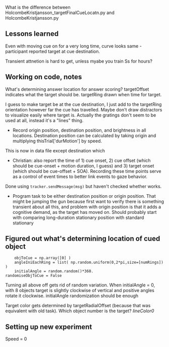 What is the difference between HolcombeKristjansson_targetFinalCueLocatn.py and HolcombeKristjansson.py

## Lessons learned

Even with moving cue on for a very long time, curve looks same - participant reported target at cue destination.

Transient attnetion is hard to get, unless myabe you train Ss for hours?


## Working on code, notes

What's determining answer location for answer scoring?
targetOffset indicates what the target should be. targetRing drawn when time for target.

I guess to make target be at the cue destination, I just add to the targetRing orientation however far the cue has travelled.  Maybe don't draw distractors to visualize easily where target is.
Actually the gratings don't seem to be used at all, instead it's a "lines" thing.

* Record origin position, destination position, and brightness in all locations. Destination position can be calculated by taking origin and multiplying thisTrial['durMotion'] by speed.

This is now in data file except destination which 

* Christian: also report the time of 1) cue onset, 2) cue offset (which should be cue-onset + motion duration, I guess) and 3) target onset (which should be cue-offset + SOA). Recording these time points serve as a control of event times to better link events to gaze behavior. 

Done using     `tracker.sendMessage(msg)` but haven't checked whether works.

* Program task to be either destination position or origin position.
That might be jumping the gun because first want to verify there is something transient about all this, and problem with origin position is that it adds a cognitive demand, as the target has moved on.
Should probably start with comparing long-duration stationary position with standard stationary

## Figured out what's determining location of cued object
        objToCue = np.array([0] )
        angleIniEachRing = list( np.random.uniform(0,2*pi,size=[numRings]) )
        initialAngle = random.random()*360.
	randomiseObjToCue = False

Turning all above off gets rid of random variation.
When initialAngle = 0, with 8 objects target is slightly clockwise of vertical and positive angles rotate it clockwise.  initialAngle randomization should be enough


Target color gets determined by targetRadialOffset (because that was equivalent with old task).
Which object number is the target? *lineColor0*

## Setting up new experiment

Speed = 0

